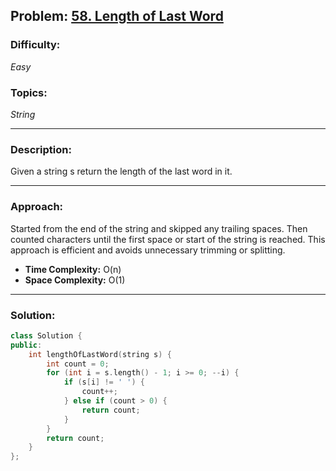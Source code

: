 ## Problem: [58. Length of Last Word](https://leetcode.com/problems/length-of-last-word/)

### Difficulty:
*Easy*

### Topics:
*String*

---

### Description:
Given a string s return the length of the last word in it.

---

### Approach:
Started from the end of the string and skipped any trailing spaces. Then counted characters until the first space or start of the string is reached. This approach is efficient and avoids unnecessary trimming or splitting.
- **Time Complexity:** O(n)
- **Space Complexity:** O(1)

---

### Solution:
```cpp
class Solution {
public:
    int lengthOfLastWord(string s) {
        int count = 0;
        for (int i = s.length() - 1; i >= 0; --i) {
            if (s[i] != ' ') {
                count++;
            } else if (count > 0) {
                return count;
            }
        }
        return count;
    }
};
```
